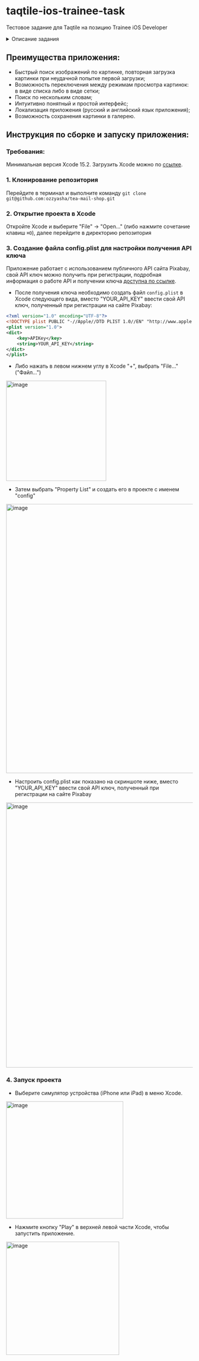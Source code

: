 # taqtile-ios-trainee-task
Тестовое задание для Taqtile на позицию Trainee iOS Developer

<details>
<summary> Описание задания </summary>
  
#### Создайте простое приложение на SwiftUI, которое позволяет искать изображения по ключевым словам, используя публичный API.
Требования:
1. **Интерфейс:**
- Создайте экран с полем для ввода текста и кнопкой "Поиск".
- Под полем для ввода разместите список изображений, который обновляется в зависимости от введённого запроса. Используйте List или LazyVGrid для отображения изображений.
2. **Работа с данными:**
- Используйте публичный API для поиска изображений.
- Создайте модель Image, которая содержит URL изображения и описание.
- Имплементируйте ViewModel для выполнения запросов к API и обработки результатов.
3. **Что нужно предоставить:**
- Репозиторий с исходным кодом.
- Инструкции по сборке и запуску приложения.
- В readme описать преимущества программы.

</details>

## Преимущества приложения:
- Быстрый поиск изображений по картинке, повторная загрузка картинки при неудачной попытке первой загрузки;
- Возможность переключения между режимам просмотра картинок: в виде списка либо в виде сетки;
- Поиск по нескольким словам;
- Интуитивно понятный и простой интерфейс;
- Локализация приложения (русский и английский язык приложения);
- Возможность сохранения картинки в галерею.

## Инструкция по сборке и запуску приложения:
### Требования:
Минимальная версия Xcode 15.2. Загрузить Xcode можно по [ссылке](https://apps.apple.com/by/app/xcode/id497799835?mt=12).

### 1. Клонирование репозитория
Перейдите в терминал и выполните команду `git clone git@github.com:ozzyasha/tea-mail-shop.git`

### 2. Открытие проекта в Xcode
Откройте Xcode и выберите "File" -> "Open..." (либо нажмите сочетание клавиш `⌘O`), далее перейдите в директорию репозитория 

### 3. Создание файла config.plist для настройки получения API ключа
Приложение работает с использованием публичного API сайта Pixabay, свой API ключ можно получить при регистрации, подробная информация о работе API и получении ключа [доступна по ссылке](https://pixabay.com/api/docs/).
- После получения ключа необходимо создать файл `config.plist` в Xcode следующего вида, вместо "YOUR_API_KEY" ввести свой API ключ, полученный при регистрации на сайте Pixabay:
```xml
<?xml version="1.0" encoding="UTF-8"?>
<!DOCTYPE plist PUBLIC "-//Apple//DTD PLIST 1.0//EN" "http://www.apple.com/DTDs/PropertyList-1.0.dtd">
<plist version="1.0">
<dict>
    <key>APIKey</key>
    <string>YOUR_API_KEY</string>
</dict>
</plist>
```
- Либо нажать в левом нижнем углу в Xcode "+", выбрать "File..." ("Файл...")    
<img width="270" alt="image" src="https://github.com/user-attachments/assets/3f8d67af-b4fb-40a8-95ef-75f3f00cb225">

- Затем выбрать "Property List" и создать его в проекте с именем "config"    
<img width="725" alt="image" src="https://github.com/user-attachments/assets/3f2c36f0-5c07-498a-b496-2146a641bfa3">

- Настроить config.plist как показано на скриншоте ниже, вместо "YOUR_API_KEY" ввести свой API ключ, полученный при регистрации на сайте Pixabay    
<img width="714" alt="image" src="https://github.com/user-attachments/assets/752699b7-ef5e-4be5-8da0-43256a424aef">

### 4. Запуск проекта

- Выберите симулятор устройства (iPhone или iPad) в меню Xcode.    
<img width="316" alt="image" src="https://github.com/user-attachments/assets/4c1f6549-eba5-4de8-8a96-6f8f555fdcfa">

- Нажмите кнопку "Play" в верхней левой части Xcode, чтобы запустить приложение.    
<img width="305" alt="image" src="https://github.com/user-attachments/assets/46c22747-095e-4a59-bec0-91cc5b30542d">
